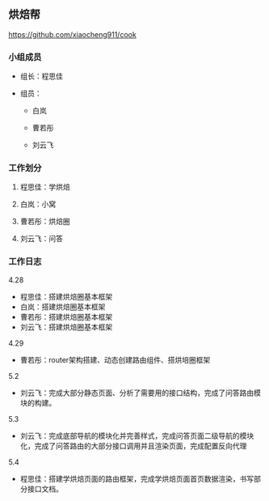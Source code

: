 ## 烘焙帮
https://github.com/xiaocheng911/cook

### 小组成员

- 组长：程思佳

- 组员：

  - 白岚

  - 曹若彤

  - 刘云飞 

    

### 工作划分

1. 程思佳：学烘焙

2. 白岚：小窝

3. 曹若彤：烘焙圈

4. 刘云飞：问答

   

### 工作日志

4.28
- 程思佳：搭建烘焙圈基本框架
- 白岚：搭建烘焙圈基本框架
- 曹若彤：搭建烘焙圈基本框架
- 刘云飞：搭建烘焙圈基本框架

4.29
- 曹若彤：router架构搭建、动态创建路由组件、搭烘培圈框架 

5.2
- 刘云飞：完成大部分静态页面、分析了需要用的接口结构，完成了问答路由模块的构建。

5.3
- 刘云飞：完成底部导航的模块化并完善样式，完成问答页面二级导航的模块化，完成了问答路由的大部分接口调用并且渲染页面，完成配置反向代理

5.4
- 程思佳：搭建学烘焙页面的路由框架，完成学烘焙页面首页数据渲染，书写部分接口文档。
